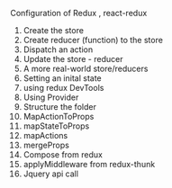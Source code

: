 Configuration of Redux , react-redux

1. Create the store
2. Create reducer (function) to the store
3. Dispatch an action
4. Update the store - reducer
5. A more real-world store/reducers
6. Setting an inital state
7. using redux DevTools
8. Using Provider
9. Structure the folder
10. MapActionToProps
11. mapStateToProps
12. mapActions
13. mergeProps
14. Compose from redux
15. applyMiddleware from redux-thunk
16. Jquery api call
